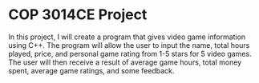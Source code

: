 # COP 3014CE Project
In this project, I will create a program that gives video game information using C++. The program will allow the user to input the name, total hours played, price, and personal game rating from 1-5 stars for 5 video games. The user will then receive a result of average game hours, total money spent, average game ratings, and some feedback.
